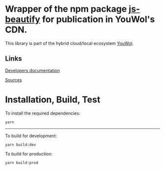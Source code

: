 # Wrapper of the npm package [js-beautify](https://www.npmjs.com/package/js-beautify) for publication in YouWol's CDN.




This library is part of the hybrid cloud/local ecosystem 
[YouWol](https://platform.youwol.com/applications/@youwol/platform/latest).

## Links

[Developers documentation](https://platform.youwol.com/applications/@youwol/cdn-explorer/latest?package=js-beautify)


[Sources](https://github.com/youwol/cdn-externals/tree/master/js-beautify)

# Installation, Build, Test

To install the required dependencies:

```shell
yarn
```
---
To build for development:

```shell
yarn build:dev
```

To build for production:

```shell
yarn build:prod
```
